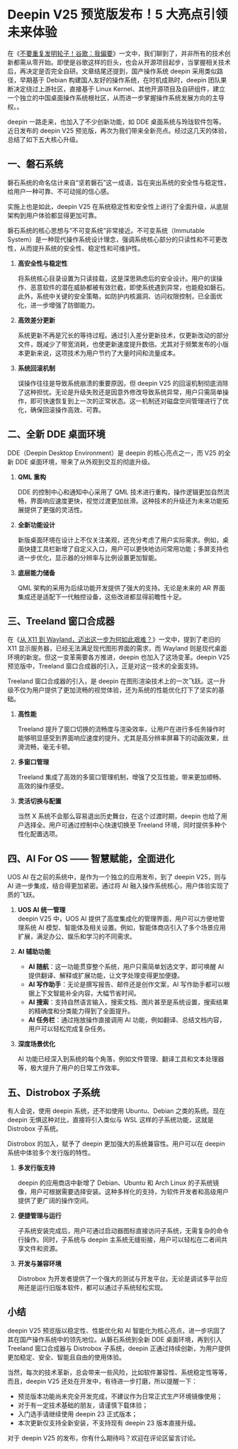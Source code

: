 # Deepin V25 预览版发布！5 大亮点引领未来体验

在《[不要重复发明轮子！谷歌：我偏要](https://mp.weixin.qq.com/s/aLAfcVwBDy9dw7hGnTq-ew)》一文中，我们聊到了，并非所有的技术创新都需从零开始。即使是谷歌这样的巨头，也会从开源项目起步，当掌握相关技术后，再决定是否完全自研。文章结尾还提到，国产操作系统 deepin 采用类似路径，早期基于 Debian 构建国人友好的操作系统，在时机成熟时，deepin 团队果断决定绕过上游社区，直接基于 Linux Kernel、其他开源项目及自研组件，建立一个独立的中国桌面操作系统根社区，从而进一步掌握操作系统发展方向的主导权。。

deepin 一路走来，也加入了不少创新功能，如 DDE 桌面系统与玲珑软件包等。近日发布的 deepin V25 预览版，再次为我们带来全新亮点。经过这几天的体验，总结了如下五大核心升级。

## 一、磐石系统

磐石系统的命名估计来自“坚若磐石”这一成语，旨在突出系统的安全性与稳定性，给用户一种可靠、不可动摇的信心感。

实施上也是如此，deepin V25 在系统稳定性和安全性上进行了全面升级，从底层架构到用户体验都显得更加可靠。

磐石系统的核心思想与“不可变系统”非常接近。不可变系统（Immutable System）是一种现代操作系统设计理念，强调系统核心部分的只读性和不可更改性，从而提升系统的安全性、稳定性和可维护性。

1. **高安全性与稳定性**  
   
   将系统核心目录设置为只读挂载，这是深思熟虑后的安全设计。用户的误操作、恶意软件的潜在威胁都被有效拦截，即使系统遇到异常，也能稳如磐石。  
   此外，系统中关键的安全策略，如防护内核漏洞、访问权限控制，已全面优化，进一步增强了防御能力。

2. **高效差分更新**  
   
   系统更新不再是冗长的等待过程。通过引入差分更新技术，仅更新改动的部分文件，既减少了带宽消耗，也使更新速度提升数倍。尤其对于频繁发布的小版本更新来说，这项技术为用户节约了大量时间和流量成本。

3. **系统回滚机制**  
   
   误操作往往是导致系统崩溃的重要原因，但 deepin V25 的回滚机制彻底消除了这种担忧。无论是升级失败还是因意外修改导致系统异常，用户只需简单操作，即可快速恢复到上一次的正常状态。这一机制还对磁盘空间管理进行了优化，确保回滚操作高效、可靠。

## 二、全新 DDE 桌面环境

DDE（Deepin Desktop Environment）是 deepin 的核心亮点之一，而 V25 的全新 DDE 桌面环境，带来了从外观到交互的彻底升级。

1. **QML 重构**  
   
   DDE 的控制中心和通知中心采用了 QML 技术进行重构，操作逻辑更加自然流畅，界面响应速度更快，视觉过渡更加丝滑。这种技术的升级还为未来功能拓展提供了更强的灵活性。

2. **全新功能设计**  
   
   新版桌面环境在设计上不仅关注美观，还充分考虑了用户实际需求。例如，桌面快捷工具栏新增了自定义入口，用户可以更快地访问常用功能；多屏支持也进一步优化，显示器的分辨率与比例设置更加智能。

3. **底层能力储备**  
   
   QML 架构的采用为后续功能开发提供了强大的支持。无论是未来的 AR 界面集成还是适配下一代触控设备，这些改进都显得前瞻性十足。

## 三、Treeland 窗口合成器

在《[从 X11 到 Wayland，迈出这一步为何如此艰难？](https://mp.weixin.qq.com/s/_EO5xbY5J1dCukiMhxbQXA)》一文中，提到了老旧的 X11 显示服务器，已经无法满足现代图形界面的需求，而 Wayland 则是现代桌面环境的新宠。但这一变革需要各方推进，deepin 也加入了这场变革。deepin V25 预览版中，Treeland 窗口合成器的引入，正是对这一技术的全面支持。

Treeland 窗口合成器的引入，是 deepin 在图形渲染技术上的一次飞跃。这一升级不仅为用户提供了更加流畅的视觉体验，还为系统的性能优化打下了坚实的基础。

1. **高性能**  
   
   Treeland 提升了窗口切换的流畅度与渲染效率，让用户在进行多任务操作时能够明显感受到界面响应速度的提升。尤其是高分辨率屏幕下的动画效果，丝滑流畅，毫无卡顿。

2. **多窗口管理**  
   
   Treeland 集成了高效的多窗口管理机制，增强了交互性能，带来更加顺畅、高效的操作感受。

3. **灵活切换与配置**  
   
   当然 X 系统不会那么容易退出历史舞台，在这个过渡时期，deepin 也给了用户选择全。用户可通过控制中心快速切换至 Treeland 环境，同时提供多种个性化配置选项。

## 四、AI For OS —— 智慧赋能，全面进化

UOS AI 在之前的系统中，是作为一个独立的应用发布，到了 deepin V25，则与 AI 进一步集成，结合得更加紧密。通过将 AI 融入操作系统核心，用户体验实现了质的飞跃。

1. **UOS AI 统一管理**  
   deepin V25 中，UOS AI 提供了高度集成化的管理界面，用户可以方便地管理系统 AI 模型、智能体及相关设置。例如，智能体商店引入了多个场景应用扩展，满足办公、娱乐和学习的不同需求。

2. **AI 辅助功能**  
   - **AI 随航**：这一功能贯穿整个系统，用户只需简单划选文字，即可唤醒 AI 提供翻译、解释或扩展功能，让文字处理变得更加便捷。  
   - **AI 写作助手**：无论是撰写报告、邮件还是创作文案，AI 写作助手都可以根据上下文智能补全内容，大幅节省时间。  
   - **AI 搜索**：支持自然语言输入，搜索文档、图片甚至是系统设置，搜索结果的精确度和分类能力得到了全面提升。  
   - **AI 任务栏**：通过拖放操作直接调用 AI 功能，例如翻译、总结文档内容，用户可以轻松完成复杂任务。

3. **深度场景优化**  
   
   AI 功能已经深入到系统的每个角落，例如文件管理、翻译工具和文本处理器等，极大提升了用户的日常工作效率。

## 五、Distrobox 子系统

有人会说，使用 deepin 系统，还不如使用 Ubuntu、Debian 之类的系统。现在 deepin 无惧这种对比，直接将引入类似与 WSL 这样的子系统功能，这就是 Distrobox 子系统。

Distrobox 的加入，赋予了 deepin 更加强大的系统兼容性。用户可以在 deepin 系统中体验多个发行版的特性。

1. **多发行版支持**  
   
   deepin 的应用商店中新增了 Debian、Ubuntu 和 Arch Linux 的子系统镜像，用户可根据需要选择安装。这种多样化的支持，为软件开发者和高级用户提供了更广阔的操作空间。

2. **便捷管理与运行**  
   
   子系统安装完成后，用户可通过启动器图标直接访问子系统，无需复杂的命令行操作。同时，子系统与 deepin 主系统无缝衔接，用户可以轻松在二者间共享文件和资源。

3. **开发与兼容环境**  
   
   Distrobox 为开发者提供了一个强大的测试与开发平台。无论是调试多平台应用还是运行旧版本软件，都可以通过子系统轻松实现。

## 小结

deepin V25 预览版以稳定性、性能优化和 AI 智能化为核心亮点，进一步巩固了其在国产操作系统中的领先地位。从磐石系统到全新 DDE 桌面环境，再到引入 Treeland 窗口合成器与 Distrobox 子系统，deepin 正通过持续创新，为用户提供更加稳定、安全、智能且自由的使用体验。

当然，每次的技术革新，总会带来一些风险，比如软件兼容性、系统稳定性等等，而且，deepin V25 还处在开发中，有待进一步打磨，所以提醒一下：

* 预览版本功能尚未完全开发完成，不建议作为日常正式生产环境镜像使用；
* 对于有一定技术基础的朋友，请谨慎下载体验；
* 入门选手请继续使用 deepin 23 正式版本；
* 本次更新仅支持全新安装，不支持现有 deepin 23 版本直接升级。

对于 deepin V25 的发布，你有什么期待吗？欢迎在评论区留言讨论。
